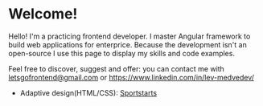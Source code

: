 # Welcome!

Hello! I'm a practicing frontend developer. I master Angular framework to build web applications for enterprice. Because the development isn't an open-source I use this page to display my skills and code examples.

Feel free to discover, suggest and offer: you can contact me with <a href="mailto: letsgofrontend@gmail.com">letsgofrontend@gmail.com</a>  or https://www.linkedin.com/in/lev-medvedev/

<ul>
  <li>Adaptive design(HTML/CSS): <a href="https://bullettime23.github.io/Sportstarts/">Sportstarts</a></li>
</ul>

